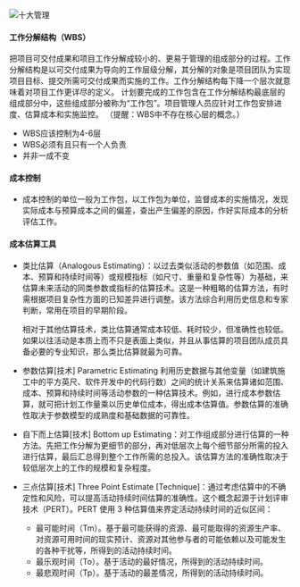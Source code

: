 

![十大管理](https://github.com/youcai922/gaoxiang2022/blob/main/99src/项目预算的组成部分.jpg?raw=true)

#### 工作分解结构（WBS）

把项目可交付成果和项目工作分解成较小的、更易于管理的组成部分的过程。工作分解结构是以可交付成果为导向的工作层级分解，其分解的对象是项目团队为实现项目目标、提交所需可交付成果而实施的工作。工作分解结构每下降一个层次就意味着对项目工作更详尽的定义。
计划要完成的工作包含在工作分解结构最底层的组成部分中，这些组成部分被称为“工作包”。项目管理人员应针对工作包安排进度、估算成本和实施监控。
（提醒：WBS中不存在核心层的概念。）

- WBS应该控制为4-6层
- WBS必须有且只有一个人负责
- 并非一成不变



#### 成本控制

- 成本控制的单位一般为工作包，以工作包为单位，监督成本的实施情况，发现实际成本与预算成本之间的偏差，查出产生偏差的原因，作好实际成本的分析评估工作。

#### 成本估算工具

- 类比估算（Analogous Estimating）：以过去类似活动的参数值（如范围、成本、预算和持续时间等）或规模指标（如尺寸、重量和复杂性等）为基础，来估算未来活动的同类参数或指标的估算技术。这是一种粗略的估算方法，有时需根据项目复杂性方面的已知差异进行调整。该方法综合利用历史信息和专家判断，常用在项目的早期阶段。

  相对于其他估算技术，类比估算通常成本较低、耗时较少，但准确性也较低。如果以往活动是本质上而不只是表面上类似，并且从事估算的项目团队成员具备必要的专业知识，那么类比估算就最为可靠。

- 参数估算[技术] Parametric Estimating 利用历史数据与其他变量（如建筑施工中的平方英尺、软件开发中的代码行数）之间的统计关系来估算诸如范围、成本、预算和持续时间等活动参数的一种估算技术。例如，进行成本参数估算，就可把计划工作量乘以历史单位成本，得出成本估算值。参数估算的准确性取决于参数模型的成熟度和基础数据的可靠性。

- 自下而上估算[技术] Bottom up Estimating：对工作组成部分进行估算的一种方法。先把工作分解为更细节的部分，再对低层次上每个细节部分所需的投入进行估算，最后汇总得到整个工作所需的总投入。该估算方法的准确性取决于较低层次上的工作的规模和复杂程度。

- 三点估算[技术] Three Point Estimate [Technique]：通过考虑估算中的不确定性和风险，可以提高活动持续时间估算的准确性。这个概念起源于计划评审技术（PERT）。PERT 使用 3 种估算值来界定活动持续时间的近似区间：
  - 最可能时间（Tm）。基于最可能获得的资源、最可能取得的资源生产率、对资源可用时间的现实预计、资源对其他参与者的可能依赖以及可能发生的各种干扰等，所得到的活动持续时间。
  - 最乐观时间（To）。基于活动的最好情况，所得到的活动持续时间。
  - 最悲观时间（Tp）。基于活动的最差情况，所得到的活动持续时间。
